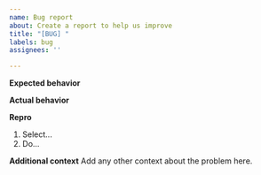 ```yaml
---
name: Bug report
about: Create a report to help us improve
title: "[BUG] "
labels: bug
assignees: ''

---
```


**Expected behavior**

**Actual behavior**

**Repro**
1. Select...
2. Do...

**Additional context**
Add any other context about the problem here.
